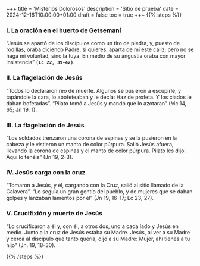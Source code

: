 +++
title = 'Misterios Dolorosos'
description = 'Sitio de prueba'
date = 2024-12-16T10:00:00+01:00
draft = false
toc = true
+++
{{% steps %}}

### I. La oración en el huerto de Getsemaní

“Jesús se apartó de los discípulos como un tiro de piedra, y, puesto de rodillas, oraba diciendo Padre, si quieres, aparta de mí este cáliz; pero no se haga mi voluntad, sino la tuya. En medio de su angustia oraba con mayor insistencia” **`(Lc 22, 39-42)`**.

### II. La flagelación de Jesús
“Todos lo declararon reo de muerte. Algunos se pusieron a escupirle, y tapándole la cara, lo abofeteaban y le decía: Haz de profeta. Y los ciados le daban bofetadas”. “Pilato tomó a Jesús y mandó que lo azotaran”  (Mc 14, 65; Jn 19, 1).

### III. La flagelación de Jesús
“Los soldados trenzaron una corona de espinas y se la pusieron en la cabeza y le vistieron un manto de color púrpura. Salió Jesús afuera, llevando la corona de espinas y el manto de color púrpura. Pilato les dijo: Aquí lo tenéis” (Jn 19, 2-3).

### IV. Jesús carga con la cruz
“Tomaron a Jesús, y él, cargando con la Cruz, salió al sitio llamado de la Calavera”. “Lo seguía un gran gentío del pueblo, y de mujeres que se daban golpes y lanzaban lamentos por él” (Jn 19, 16-17; Lc 23, 27).

### V. Crucifixión y muerte de Jesús
“Lo crucificaron a él y, con él, a otros dos, uno a cada lado y Jesús en medio. Junto a la cruz de Jesús estaba su Madre. Jesús, al ver a su Madre y cerca al discípulo que tanto quería, dijo a su Madre: Mujer, ahí tienes a tu hijo” (Jn. 19, 18-30).

{{% /steps %}}